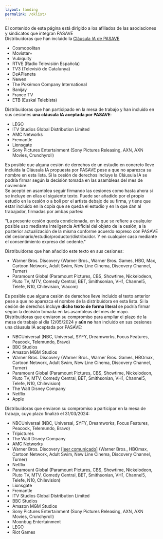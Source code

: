 ```yaml
---
layout: landing
permalink: /oklist/
---
```



<div class="bg-red-500 px-4 py-4 mb-8 text-white text-center font-bold rounded-lg">El contenido de esta página está dirigido a los afiliados de las asociaciones y sindicatos que integran PASAVE</div>

<div class="bg-green-200 p-4">

<div class="text-xl pb-4">Distribuidoras que han incluido la <a href="/clausula" class="font-medium text-blue-600 dark:text-blue-500 hover:underline">Cláusula IA de PASAVE</a></div>
<ul class="list-disc list-inside">
	<li class="font-bold">Cosmopolitan</li>
	<li class="font-bold">Movistar+</li>
	<li class="font-bold">Vubiquity</li>
	<li class="font-bold">RTVE (Radio Televisión Española)</li>
	<li class="font-bold">TV3 (Televisió de Catalunya)</li>
	<li class="font-bold">DeAPlaneta</li>
	<li class="font-bold">Newen</li>
	<li class="font-bold">The Pokémon Company International</li>
	<li class="font-bold">Banijay</li>
	<li class="font-bold">France TV</li>
	<li class="font-bold">ETB (Euskal Telebista)</li>
</ul>


<div class="text-xl pb-4 pt-8">Distribuidoras que han participado en la mesa de trabajo y han incluido en sus cesiones <b>una cláusula IA aceptada por PASAVE</b>:</div>
<ul class="list-disc list-inside">
	<li class="font-bold">LEGO</li>
	<li class="font-bold">ITV Studios Global Distribution Limited</li>
	<li class="font-bold">AMC Networks</li>
	<li class="font-bold">Fremantle</li>
	<li class="font-bold">Lionsgate</li>
	<li class="font-bold">Sony Pictures Entertainment (Sony Pictures Releasing, AXN, AXN Movies, Crunchyroll)</li>
</ul>

<div class="pt-8 italic">Es posible que alguna cesión de derechos de un estudio en concreto <span class="font-medium">lleve incluida la Cláusula IA propuesta por PASAVE</span> pese a que no aparezca su nombre en esta lista. Si la cesión de derechos incluye la Cláusula IA se podría firmar según la decisión tomada en las asambleas del mes de noviembre.</div>


</div>


<div class="border-dotted border-4 border-green-300 bg-green-100 p-4">

<div class="text-xl pb-4 pt-8">Se aceptó en asamblea seguir firmando las cesiones como hasta ahora si se incluye en ellas el siguiente texto. Puede ser añadido por el propio estudio en la cesión o a boli por el artista debajo de su firma, y tiene que estar incluido en la copia que se queda el estudio y en la que dan al trabajador, firmadas por ambas partes:</div>

<p class="px-20 text-small italic text-justify">"La presente cesión queda condicionada, en lo que se refiere a cualquier posible uso mediante Inteligencia Artificial del objeto de la cesión, a la posterior actualización de la misma conforme acuerdo expreso con PASAVE del cesionario/estudio/productor/distribuidor. Y en cualquier caso mediante el consentimiento expreso del cedente."
</p>

<div class="text-xl pb-4 pt-8">Distribuidoras que han añadido este texto en sus cesiones:</div>
	<ul class="list-disc list-inside">
		<li><span class="font-bold">Warner Bros. Discovery</span> (Warner Bros., Warner Bros. Games, HBO, Max, Cartoon Network, Adult Swim, New Line Cinema, Discovery Channel, Turner)</li>
		<li><span class="font-bold">Paramount Global</span> (Paramount Pictures, CBS, Showtime, Nickelodeon, Pluto TV, MTV, Comedy Central, BET, Smithsonian, VH1, Channel5, Telefe, N10, Chilevision, Viacom)</li>
	</ul>
	<div class="pt-8 italic">Es posible que alguna cesión de derechos lleve incluido el texto anterior pese a que no aparezca el nombre de la distribuidora en esta lista. Si la cesión de derechos incluye <b>dicho texto de forma literal</b> se podría firmar según la decisión tomada en las asambleas del mes de mayo.</div>



</div>
<div class="text-gray-300 text-xl pb-4 pt-8">Distribuidoras que enviaron su compromiso para ampliar el plazo de la mesa de trabajo al día 12/05/2024 y <b>aún no</b> han incluido en sus cesiones una cláusula IA aceptada por PASAVE:</div>
<ul class="text-gray-300 list-disc list-inside">
	<li><span class="font-bold">NBCUniversal</span> (NBC, Universal, SYFY, Dreamworks, Focus Features, Peacock, Telemundo, Bravo)</li>
	<li class="font-bold">BBC Studios</li>
	<li class="font-bold">Amazon MGM Studios</li>
	<li><span class="font-bold">Warner Bros. Discovery</span> (Warner Bros., Warner Bros. Games, HBOmax, Cartoon Network, Adult Swim, New Line Cinema, Discovery Channel, Turner)</li>
	<li><span class="font-bold">Paramount Global</span> (Paramount Pictures, CBS, Showtime, Nickelodeon, Pluto TV, MTV, Comedy Central, BET, Smithsonian, VH1, Channel5, Telefe, N10, Chilevision)</li>
 	<li class="font-bold">The Walt Disney Company</li>
 	<li class="font-bold">Netflix</li>
	<li class="font-bold">Apple</li>
</ul>


<div class="text-gray-300 text-xl pb-4 pt-8">Distribuidoras que enviaron su compromiso a participar en la mesa de trabajo, cuyo plazo finalizó el 31/03/2024:</div>
<ul class="text-gray-300 list-disc list-inside">
	<li><span class="font-bold">NBCUniversal</span> (NBC, Universal, SYFY, Dreamworks, Focus Features, Peacock, Telemundo, Bravo)</li>
	<li class="font-bold">Tripictures</li>
	<li class="font-bold">The Walt Disney Company</li>
	<li class="font-bold">AMC Networks</li>
	<li><span class="font-bold">Warner Bros. Discovery</span> <a href="/assets/files/comunicados/wb.pdf">[leer comunicado]</a> (Warner Bros., HBOmax, Cartoon Network, Adult Swim, New Line Cinema, Discovery Channel, Turner)</li>
	<li class="font-bold">Netflix</li>
	<li><span class="font-bold">Paramount Global</span> (Paramount Pictures, CBS, Showtime, Nickelodeon, Pluto TV, MTV, Comedy Central, BET, Smithsonian, VH1, Channel5, Telefe, N10, Chilevision)</li>
	<li class="font-bold">Lionsgate</li>
	<li class="font-bold">Fremantle</li>
	<li class="font-bold">ITV Studios Global Distribution Limited</li>
	<li class="font-bold">BBC Studios</li>
	<li class="font-bold">Amazon MGM Studios</li>
	<li class="font-bold">Sony Pictures Entertainment (Sony Pictures Releasing, AXN, AXN Movies, Crunchyroll)</li>
	<li class="font-bold">Moonbug Entertainment</li>
	<li class="font-bold">LEGO</li>
	<li class="font-bold">Riot Games</li>
</ul>



